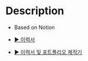 # Description

- Based on Notion

- [▶️ 이력서](https://taemobang.notion.site/Taemo-Bang-513d48d1b7414ae8a0b92dbe6b07f737)

- [▶️ 이력서 및 포트폴리오 제작기](https://www.taemobang.com/posts/2022-06-08-monthly-memory-202204/)

